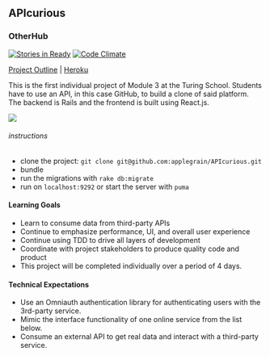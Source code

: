 ## APIcurious
### OtherHub

[![Stories in Ready](https://badge.waffle.io/applegrain/dinners_ready.svg?label=ready&title=Ready)](http://waffle.io/applegrain/APIcurious) [![Code Climate](https://codeclimate.com/github/applegrain/APIcurious/badges/gpa.svg)](https://codeclimate.com/github/applegrain/APIcurious)

[Project Outline](https://github.com/turingschool/lesson_plans/blob/master/ruby_03-professional_rails_applications/apicurious.md#technical-expectations) | [Heroku](https://otherhub.herokuapp.com)

This is the first individual project of Module 3 at the Turing School. Students have to
use an API, in this case GitHub, to build a clone of said platform. The backend is Rails and
the frontend is built using React.js.

![](http://g.recordit.co/2dOOuQv4dc.gif)

###### instructions
* clone the project: `git clone git@github.com:applegrain/APIcurious.git`
* bundle 
* run the migrations with `rake db:migrate`
* run on `localhost:9292` or start the server with `puma`

#### Learning Goals

* Learn to consume data from third-party APIs
* Continue to emphasize performance, UI, and overall user experience
* Continue using TDD to drive all layers of development
* Coordinate with project stakeholders to produce quality code and product
* This project will be completed individually over a period of 4 days.

#### Technical Expectations

* Use an Omniauth authentication library for authenticating users with the 3rd-party service.
* Mimic the interface functionality of one online service from the list below.
* Consume an external API to get real data and interact with a third-party service.
